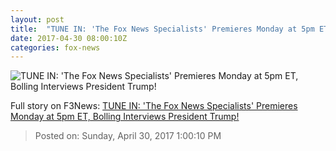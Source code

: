 ```yaml
---
layout: post
title:  "TUNE IN: 'The Fox News Specialists' Premieres Monday at 5pm ET, Bolling Interviews President Trump!"
date: 2017-04-30 08:00:10Z
categories: fox-news
---
```


![TUNE IN: 'The Fox News Specialists' Premieres Monday at 5pm ET, Bolling Interviews President Trump!](http://nation.foxnews.com/sites/nation.foxnews.com/files/styles/story_624_300/public/FoxNews-Specialist.png)




Full story on F3News: [TUNE IN: 'The Fox News Specialists' Premieres Monday at 5pm ET, Bolling Interviews President Trump!](http://www.f3nws.com/n/PZtubE)

> Posted on: Sunday, April 30, 2017 1:00:10 PM
